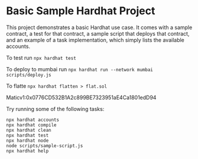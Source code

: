 # Basic Sample Hardhat Project

This project demonstrates a basic Hardhat use case. It comes with a sample contract, a test for that contract, a sample script that deploys that contract, and an example of a task implementation, which simply lists the available accounts.

To test run `npx hardhat test`

To deploy to mumbai run `npx hardhat run --network mumbai scripts/deploy.js`

To flatte `npx hardhat flatten > flat.sol`


Maticv1:0x0776CD532B1A2c899BE7323951aE4Ca1801edD94

Try running some of the following tasks:

```shell
npx hardhat accounts
npx hardhat compile
npx hardhat clean
npx hardhat test
npx hardhat node
node scripts/sample-script.js
npx hardhat help
```
